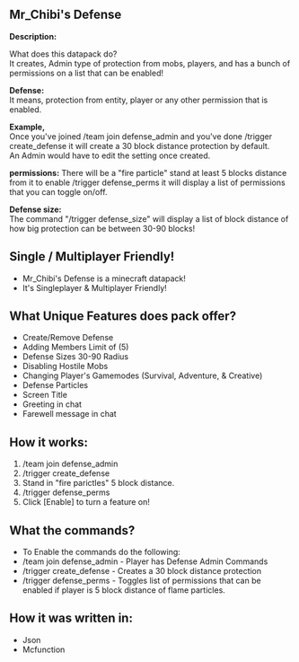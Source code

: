 <h2>Mr_Chibi's Defense</h2>
<b>Description:</b>

<p>What does this datapack do?<br>
It creates, Admin type of protection from mobs, players, and has a bunch of permissions on a list that can be enabled!</p>

<p><b>Defense:</b><br>
It means, protection from entity, player or any other permission that is enabled.</p>

<p><b>Example,</b><br>
Once you've joined /team join defense_admin and you've done /trigger create_defense it will create a 30 block distance protection by default.<br> 
An Admin would have to edit the setting once created.</p>

<p><b>permissions:</b>
There will be a "fire particle" stand at least 5 blocks distance from it to enable /trigger defense_perms it will display a list of permissions that you can toggle on/off.</p>

<p><b>Defense size:</b><br>
The command "/trigger defense_size" will display a list of block distance of how big protection can be between 30-90 blocks!</p>

<h2>Single / Multiplayer Friendly!</h2>
<ul>
<li>Mr_Chibi's Defense is a minecraft datapack!</li>
<li>It's Singleplayer & Multiplayer Friendly!</li>
</ul>

<h2>What Unique Features does pack offer?</h2>
<ul>
  <li>Create/Remove Defense</li>
  <li>Adding Members Limit of (5)</li>
  <li>Defense Sizes 30-90 Radius</li>
  <li>Disabling Hostile Mobs</li>
  <li>Changing Player's Gamemodes (Survival, Adventure, & Creative)</li>
  <li>Defense Particles</li>
  <li>Screen Title</li>
  <li>Greeting in chat</li>
  <li>Farewell message in chat</li>
</ul>

<h2>How it works:</h2>
<ol>
  <li>/team join defense_admin</li>
  <li>/trigger create_defense</li>
  <li>Stand in "fire parictles" 5 block distance.</li>
  <li>/trigger defense_perms</li>
  <li>Click [Enable] to turn a feature on!</li>
</ol>

<h2>What the commands?</h2>
<ul>
  <li>To Enable the commands do the following:</li>
   <li>/team join defense_admin - Player has Defense Admin Commands</li>
   <li>/trigger create_defense - Creates a 30 block distance protection</li>
   <li>/trigger defense_perms - Toggles list of permissions that can be enabled if player is 5 block distance of flame particles.</li>
</ul>

<h2>How it was written in:</h2>
<ul>
<li>Json</li>
<li>Mcfunction</li>
</ul>

